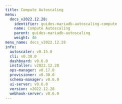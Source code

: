 ```yaml
---
title: Compute Autoscaling
menu:
  docs_v2022.12.28:
    identifier: guides-mariadb-autoscaling-compute
    name: Compute Autoscaling
    parent: guides-mariadb-autoscaling
    weight: 46
menu_name: docs_v2022.12.28
info:
  autoscaler: v0.15.0
  cli: v0.30.0
  dashboard: v0.6.0
  installer: v2022.12.28
  ops-manager: v0.17.0
  provisioner: v0.30.0
  schema-manager: v0.6.0
  ui-server: v0.6.0
  version: v2022.12.28
  webhook-server: v0.6.0
---
```


